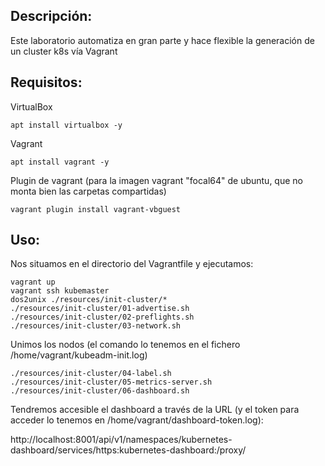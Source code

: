 ## Descripción:

Este laboratorio automatiza en gran parte y hace flexible la generación de un cluster k8s vía Vagrant

## Requisitos:

VirtualBox
```
apt install virtualbox -y
```

Vagrant

```
apt install vagrant -y
```

Plugin de vagrant (para la imagen vagrant "focal64" de ubuntu, que no monta bien las carpetas compartidas)
```
vagrant plugin install vagrant-vbguest
```

## Uso:

Nos situamos en el directorio del Vagrantfile y ejecutamos:
```
vagrant up
vagrant ssh kubemaster
dos2unix ./resources/init-cluster/*
./resources/init-cluster/01-advertise.sh
./resources/init-cluster/02-preflights.sh
./resources/init-cluster/03-network.sh
```
Unimos los nodos (el comando lo tenemos en el fichero /home/vagrant/kubeadm-init.log)
```
./resources/init-cluster/04-label.sh
./resources/init-cluster/05-metrics-server.sh
./resources/init-cluster/06-dashboard.sh
```
Tendremos accesible el dashboard a través de la URL (y el token para acceder lo tenemos en /home/vagrant/dashboard-token.log): 

http://localhost:8001/api/v1/namespaces/kubernetes-dashboard/services/https:kubernetes-dashboard:/proxy/

